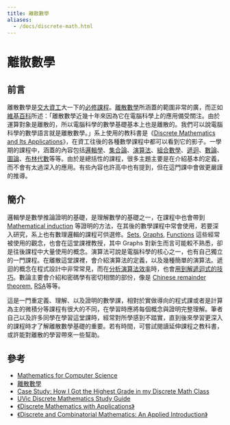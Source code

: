```yaml
---
title: 離散數學
aliases:
  - /docs/discrete-math.html
---
```


# 離散數學

## 前言

離散數學是[交大資工](http://www.cs.nctu.edu.tw/)大一下的[必修課程](http://www.cs.nctu.edu.tw/cswebsite/education/undergraduate/course#course_ruleu)。[離散數學](http://en.wikipedia.org/wiki/Discrete_mathematics)所涵蓋的範圍非常的廣，而正如[維基百科](http://zh.wikipedia.org/zh-tw/%E7%A6%BB%E6%95%A3%E6%95%B0%E5%AD%A6)所述：「離散數學近幾十年來因為它在電腦科學上的應用備受關注。由於運算對象是離散的，所以電腦科學的數學基礎基本上也是離散的。我們可以說電腦科學的數學語言就是離散數學。」系上使用的教科書是《[Discrete Mathematics and Its Applications](http://www.amazon.com/Discrete-Mathematics-Applications-Kenneth-Rosen/dp/0073229725/)》，在資工往後的各種數學課程中都可以看到它的影子。一學期的課程中，涵蓋的內容包括[邏輯學](http://en.wikipedia.org/wiki/Logic)、[集合論](http://en.wikipedia.org/wiki/Set_theory)、[演算法](http://en.wikipedia.org/wiki/Algorithms)、[組合數學](http://en.wikipedia.org/wiki/Combinatorics)、[遞迴](http://en.wikipedia.org/wiki/Recurrence_relation)、[數論](http://en.wikipedia.org/wiki/Number_theory)、[圖論](http://en.wikipedia.org/wiki/Graph_theory)、[布林代數](http://en.wikipedia.org/wiki/Boolean_algebra)等等。由於是總括性的課程，很多主題主要是在介紹基本的定義，而不會有太過深入的應用。有些內容也許高中也有提到，但在這門課中會做更嚴謹的推導。

## 簡介

邏輯學是數學推論證明的基礎，是理解數學的基礎之一，在課程中也會帶到 [Mathematical induction](http://en.wikipedia.org/wiki/Mathematical_induction) 等證明的方法，在其後的數學課程中常會使用，若要深入研究，系上也有數理邏輯的課程可供選修。[Sets](http://en.wikipedia.org/wiki/Set_%28mathematics%29), [Graphs](http://en.wikipedia.org/wiki/Graph_%28mathematics%29), [Functions](http://en.wikipedia.org/wiki/Function_%28mathematics%29) 這些經常被使用的觀念，也會在這堂課裡教授，其中 Graphs 對新生而言可能較不熟悉，卻是往後課程中大量使用的概念。演算法可說是電腦科學的核心之一，也有自己獨立的一門課程。在離散這堂課裡，會介紹演算法的定義，以及幾種簡單的演算法。遞迴的概念在程式設計中非常常見，而在[分析演算法效率](http://en.wikipedia.org/wiki/Algorithm_analysis)時，也會[用到解遞迴式的技巧](http://www.cs.duke.edu/~ola/ap/recurrence.html)。數論主要會介紹和密碼學有密切相關的部份，像是 [Chinese remainder theorem](http://en.wikipedia.org/wiki/Chinese_remainder_theorem), [RSA](http://en.wikipedia.org/wiki/RSA_%28algorithm%29)等等。

這是一門重定義、理解、以及證明的數學課，相對於實做導向的程式課或者是計算為主的微積分等課程有很大的不同，在學習時應將每個概念與證明完整理解。筆者自己以及許多同學在學習這堂課時，經常對所學感到不踏實，直到後來學習更深入的課程時才了解離散數學基礎的重要。若有時間，可嘗試閱讀延伸課程之教科書，或許能對離散的學習帶來一些幫助。

## 參考

*   [Mathematics for Computer Science](http://ocw.mit.edu/courses/electrical-engineering-and-computer-science/6-042j-mathematics-for-computer-science-spring-2010/)
*   [離散數學](http://ocw.nctu.edu.tw/riki_detail.php?pgid=252)
*   [Case Study: How I Got the Highest Grade in my Discrete Math Class](http://calnewport.com/blog/2008/11/25/case-study-how-i-got-the-highest-grade-in-my-discrete-math-class/)
*   [UVic Discrete Mathematics Study Guide](http://www.math.uvic.ca/faculty/gmacgill/guide/)
*   [《Discrete Mathematics with Applications》](http://www.amazon.com/Discrete-Mathematics-Applications-Susanna-Epp/dp/0534359450/)
*   [《Discrete and Combinatorial Mathematics: An Applied Introduction》](http://www.amazon.com/Discrete-Combinatorial-Mathematics-Applied-Introduction/dp/0201726343/)
